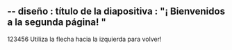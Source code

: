 --
 diseño : título de la diapositiva
 : "¡ Bienvenidos a la segunda página! "
---
123456
Utiliza la flecha hacia la izquierda para volver!
